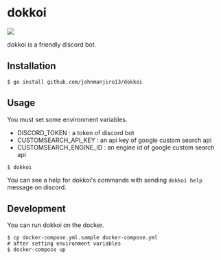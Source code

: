 # dokkoi
![](https://github.com/johnmanjiro13/dokkoi/workflows/test%20and%20build/badge.svg?branch=main)

dokkoi is a friendly discord bot.

## Installation
```
$ go install github.com/johnmanjiro13/dokkoi
```

## Usage
You must set some environment variables.
* DISCORD_TOKEN : a token of discord bot
* CUSTOMSEARCH_API_KEY : an api key of google custom search api
* CUSTOMSEARCH_ENGINE_ID : an engine id of google custom search api

```
$ dokkoi
```

You can see a help for dokkoi's commands with sending `dokkoi help` message on discord.

## Development
You can run dokkoi on the docker.
```
$ cp docker-compose.yml.sample docker-compose.yml
# after setting environment variables
$ docker-compose up
```

